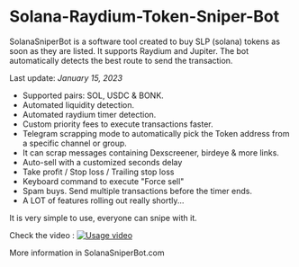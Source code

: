 # Solana-Raydium-Token-Sniper-Bot
SolanaSniperBot is a software tool created to buy SLP (solana) tokens as soon as they are listed.
It supports Raydium and Jupiter. The bot automatically detects the best route to send the transaction.

Last update: *January 15, 2023*

- Supported pairs: SOL, USDC & BONK.
- Automated liquidity detection.
- Automated raydium timer detection.
- Custom priority fees to execute transactions faster.
- Telegram scrapping mode to automatically pick the Token address from a specific channel or group.
- It can scrap messages containing Dexscreener, birdeye & more links.
- Auto-sell with a customized seconds delay
- Take profit / Stop loss / Trailing stop loss
- Keyboard command to execute "Force sell"
- Spam buys. Send multiple transactions before the timer ends.
- A LOT of features rolling out really shortly...

It is very simple to use, everyone can snipe with it.

Check the video :
[![Usage video](https://img.youtube.com/vi/PKp2ht7QQz0/0.jpg)](https://www.youtube.com/watch?v=PKp2ht7QQz0)


More information in SolanaSniperBot.com
